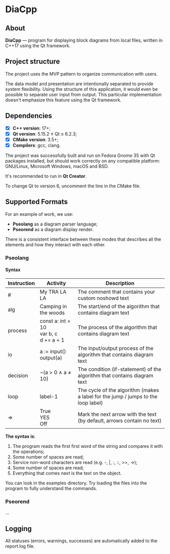 # DiaCpp

## About
**DiaCpp** — program for displaying block diagrams from local files, 
written in C++17 using the Qt framework.

## Project structure
The project uses the MVP pattern to organize communication with users.

The data model and presentation are intentionally separated to provide system flexibility. 
Using the structure of this application, it would even be possible to separate user input from output. 
This particular implementation doesn't emphasize this feature using the Qt framework.

## Dependencies
* [x] **C++ version**: 17+;
* [x] **Qt version**: 5.15.2 ≤ Qt ≤ 6.2.3;
* [x] **CMake version**: 3.5+;
* [x] **Compilers**: gcc, clang.

The project was successfully built and run on Fedora Gnome 35 with Qt packages installed, 
but should work correctly on any compatible platform: GNU/Linux, Microsoft Windows, macOS and BSD.

It's recommended to run in **Qt Creator**.

To change Qt to version 6, uncomment the line in the CMake file.

## Supported Formats
For an example of work, we use:
* **Pseolang** as a diagram parser language;
* **Pseorend** as a diagram display render.

There is a consistent interface between these modes that 
describes all the elements and how they interact with each other.

### Pseolang
#### Syntax

| Instruction | Activity                                      | Description                                                                       |
| ----------- | --------------------------------------------- | --------------------------------------------------------------------------------- |
| #           | My TRA LA LA                                  | The comment that contains your custom noshowd text                                |
| alg         | Camping in the woods                          | The start/end of the algorithm that contains diagram text                         |
| process     | const a: int = 10<br/>var b, c<br/>d += a + 1 | The process of the algorithm that contains diagram text                           |
| io          | a := input()<br/>output(a)                    | The input/output process of the algorithm that contains diagram text              |
| decision    | ¬(a > 0 ∧ a ≠ 10)                             | The condition (if-statement) of the algorithm that contains diagram text          |
| loop        | label-1                                       | The cycle of the algorithm (makes a label for the jump / jumps to the loop label) |
| =>          | True<br/>YES<br/>Off                          | Mark the next arrow with the text (by default, arrows contain no text)            |



**The syntax is**:
1. The program reads the first first word of the string and compares it with the operations;
2. Some number of spaces are read;
3. Service non-word characters are read (e.g. -, |, :, ::, >>, ->);
4. Some number of spaces are read;
5. Everything that comes next is the text on the object.

You can look in the examples directory. 
Try loading the files into the program to fully understand the commands.

### Pseorend
...

## Logging
All statuses (errors, warnings, successes) are automatically added to the report.log file.
